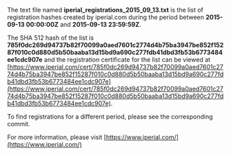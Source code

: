 The text file named **iperial_registrations_2015_09_13.txt** is the list of registration hashes created by iperial.com during the period between **2015-09-13 00:00:00Z** and **2015-09-13 23:59:59Z**.

The SHA 512 hash of the list is **785f0dc269d94737b82f70099a0aed7601c2774d4b75ba3947be852f15287f010c0d880d5b50baaba13d15bd9a690c277fdb41dbd3fb53b6773484ee1cdc907e** and the registration certificate for the list can be viewed at [https://www.iperial.com/cert/785f0dc269d94737b82f70099a0aed7601c2774d4b75ba3947be852f15287f010c0d880d5b50baaba13d15bd9a690c277fdb41dbd3fb53b6773484ee1cdc907e](https://www.iperial.com/cert/785f0dc269d94737b82f70099a0aed7601c2774d4b75ba3947be852f15287f010c0d880d5b50baaba13d15bd9a690c277fdb41dbd3fb53b6773484ee1cdc907e).

To find registrations for a different period, please see the corresponding commit.

For more information, please visit [https://www.iperial.com/](https://www.iperial.com/)
